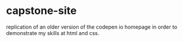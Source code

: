 # capstone-site
replication of an older version of the codepen io homepage in order to demonstrate my skills at html and css.
